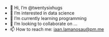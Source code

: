 - 👋 Hi, I’m @twentysixhugs
- 👀 I’m interested in data science
- 🌱 I’m currently learning programming
- 💞️ I’m looking to collaborate on ...
- 📫 How to reach me: iaan.lamanosau@pm.me

<!---
twentysixhugs/twentysixhugs is a ✨ special ✨ repository because its `README.md` (this file) appears on your GitHub profile.
You can click the Preview link to take a look at your changes.
--->
